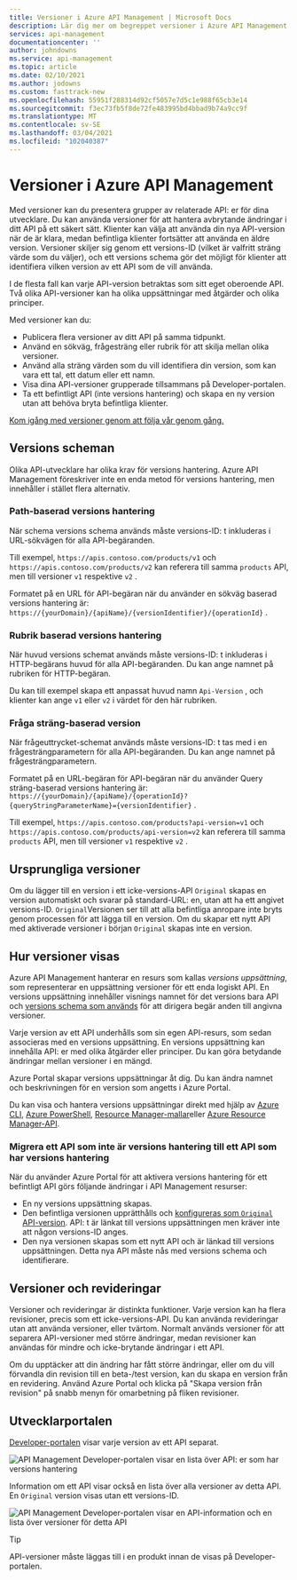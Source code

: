 ```yaml
---
title: Versioner i Azure API Management | Microsoft Docs
description: Lär dig mer om begreppet versioner i Azure API Management.
services: api-management
documentationcenter: ''
author: johndowns
ms.service: api-management
ms.topic: article
ms.date: 02/10/2021
ms.author: jodowns
ms.custom: fasttrack-new
ms.openlocfilehash: 55951f288314d92cf5057e7d5c1e988f65cb3e14
ms.sourcegitcommit: f3ec73fb5f8de72fe483995bd4bbad9b74a9cc9f
ms.translationtype: MT
ms.contentlocale: sv-SE
ms.lasthandoff: 03/04/2021
ms.locfileid: "102040387"
---
```

# <a name="versions-in-azure-api-management"></a>Versioner i Azure API Management

Med versioner kan du presentera grupper av relaterade API: er för dina utvecklare. Du kan använda versioner för att hantera avbrytande ändringar i ditt API på ett säkert sätt. Klienter kan välja att använda din nya API-version när de är klara, medan befintliga klienter fortsätter att använda en äldre version. Versioner skiljer sig genom ett versions-ID (vilket är valfritt sträng värde som du väljer), och ett versions schema gör det möjligt för klienter att identifiera vilken version av ett API som de vill använda.

I de flesta fall kan varje API-version betraktas som sitt eget oberoende API. Två olika API-versioner kan ha olika uppsättningar med åtgärder och olika principer.

Med versioner kan du:

- Publicera flera versioner av ditt API på samma tidpunkt.
- Använd en sökväg, frågesträng eller rubrik för att skilja mellan olika versioner.
- Använd alla sträng värden som du vill identifiera din version, som kan vara ett tal, ett datum eller ett namn.
- Visa dina API-versioner grupperade tillsammans på Developer-portalen.
- Ta ett befintligt API (inte versions hantering) och skapa en ny version utan att behöva bryta befintliga klienter.

[Kom igång med versioner genom att följa vår genom gång.](./api-management-get-started-publish-versions.md)

## <a name="versioning-schemes"></a>Versions scheman

Olika API-utvecklare har olika krav för versions hantering. Azure API Management föreskriver inte en enda metod för versions hantering, men innehåller i stället flera alternativ.

### <a name="path-based-versioning"></a>Path-baserad versions hantering

När schema versions schema används måste versions-ID: t inkluderas i URL-sökvägen för alla API-begäranden.

Till exempel, `https://apis.contoso.com/products/v1` och `https://apis.contoso.com/products/v2` kan referera till samma `products` API, men till versioner `v1` respektive `v2` .

Formatet på en URL för API-begäran när du använder en sökväg baserad versions hantering är: `https://{yourDomain}/{apiName}/{versionIdentifier}/{operationId}` .

### <a name="header-based-versioning"></a>Rubrik baserad versions hantering

När huvud versions schemat används måste versions-ID: t inkluderas i HTTP-begärans huvud för alla API-begäranden. Du kan ange namnet på rubriken för HTTP-begäran.

Du kan till exempel skapa ett anpassat huvud namn `Api-Version` , och klienter kan ange `v1` eller `v2` i värdet för den här rubriken.

### <a name="query-string-based-versioning"></a>Fråga sträng-baserad version

När frågeuttrycket-schemat används måste versions-ID: t tas med i en frågesträngparametern för alla API-begäranden. Du kan ange namnet på frågesträngparametern.

Formatet på en URL-begäran för API-begäran när du använder Query sträng-baserad versions hantering är: `https://{yourDomain}/{apiName}/{operationId}?{queryStringParameterName}={versionIdentifier}` .

Till exempel, `https://apis.contoso.com/products?api-version=v1` och `https://apis.contoso.com/products/api-version=v2` kan referera till samma `products` API, men till versioner `v1` respektive `v2` .

## <a name="original-versions"></a>Ursprungliga versioner

Om du lägger till en version i ett icke-versions-API `Original` skapas en version automatiskt och svarar på standard-URL: en, utan att ha ett angivet versions-ID. `Original`Versionen ser till att alla befintliga anropare inte bryts genom processen för att lägga till en version. Om du skapar ett nytt API med aktiverade versioner i början `Original` skapas inte en version.

## <a name="how-versions-are-represented"></a>Hur versioner visas

Azure API Management hanterar en resurs som kallas *versions uppsättning*, som representerar en uppsättning versioner för ett enda logiskt API. En versions uppsättning innehåller visnings namnet för det versions bara API och [versions schema som används](#versioning-schemes) för att dirigera begär anden till angivna versioner.

Varje version av ett API underhålls som sin egen API-resurs, som sedan associeras med en versions uppsättning. En versions uppsättning kan innehålla API: er med olika åtgärder eller principer. Du kan göra betydande ändringar mellan versioner i en mängd.

Azure Portal skapar versions uppsättningar åt dig. Du kan ändra namnet och beskrivningen för en version som angetts i Azure Portal.

Du kan visa och hantera versions uppsättningar direkt med hjälp av [Azure CLI](/cli/azure/apim/api/versionset), [Azure PowerShell](/powershell/module/az.apimanagement/#api-management), [Resource Manager-mallar](/azure/templates/microsoft.apimanagement/service/apiversionsets)eller [Azure Resource Manager-API](/rest/api/apimanagement/2020-06-01-preview/apiversionset).

### <a name="migrating-a-non-versioned-api-to-a-versioned-api"></a>Migrera ett API som inte är versions hantering till ett API som har versions hantering

När du använder Azure Portal för att aktivera versions hantering för ett befintligt API görs följande ändringar i API Management resurser:

 * En ny versions uppsättning skapas.
 * Den befintliga versionen upprätthålls och [konfigureras som `Original` API-version](#original-versions). API: t är länkat till versions uppsättningen men kräver inte att någon versions-ID anges.
 * Den nya versionen skapas som ett nytt API och är länkad till versions uppsättningen. Detta nya API måste nås med versions schema och identifierare.

## <a name="versions-and-revisions"></a>Versioner och revideringar

Versioner och revideringar är distinkta funktioner. Varje version kan ha flera revisioner, precis som ett icke-versions-API. Du kan använda revideringar utan att använda versioner, eller tvärtom. Normalt används versioner för att separera API-versioner med större ändringar, medan revisioner kan användas för mindre och icke-brytande ändringar i ett API.

Om du upptäcker att din ändring har fått större ändringar, eller om du vill förvandla din revision till en beta-/test version, kan du skapa en version från en revidering. Använd Azure Portal och klicka på "Skapa version från revision" på snabb menyn för omarbetning på fliken revisioner.

## <a name="developer-portal"></a>Utvecklarportalen

[Developer-portalen](./api-management-howto-developer-portal.md) visar varje version av ett API separat.

![API Management Developer-portalen visar en lista över API: er som har versions hantering](media/api-management-versions/portal-list.png)

Information om ett API visar också en lista över alla versioner av detta API. En `Original` version visas utan ett versions-ID.

![API Management Developer-portalen visar en API-information och en lista över versioner för detta API](media/api-management-versions/portal-details.png)

> [!TIP]
> API-versioner måste läggas till i en produkt innan de visas på Developer-portalen.
